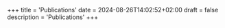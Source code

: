 +++
title = 'Publications'
date = 2024-08-26T14:02:52+02:00
draft = false
description = 'Publications'
+++